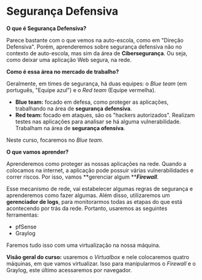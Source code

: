 # Segurança Defensiva

**O que é Segurança Defensiva?**

Parece bastante com o que vemos na auto-escola, como em "Direção Defensiva". Porém, aprenderemos sobre segurança defensiva não no contexto de auto-escola, mas sim da área de **Cibersegurança**. Ou seja, como deixar uma aplicação Web segura, na rede.

**Como é essa área no mercado de trabalho?**

Geralmente, em times de segurança, há duas equipes: o _Blue team_ (em português, "Equipe azul") e o _Red team_ (Equipe vermelha).

* **Blue team:** focado em defesa, como proteger as aplicações, trabalhando na área de **segurança defensiva**.
* **Red team:** focado em ataques, são os "hackers autorizados". Realizam testes nas aplicações para analisar se há alguma vulnerabilidade. Trabalham na área de **segurança ofensiva**.

Neste curso, focaremos no _Blue team_.

**O que vamos aprender?**

Aprenderemos como proteger as nossas aplicações na rede. Quando a colocamos na internet, a aplicação pode possuir várias vulnerabilidades e correr riscos. Por isso, vamos **gerenciar algum **_**Firewall**_.

Esse mecanismo de rede, vai estabelecer algumas regras de segurança e aprenderemos como fazer algumas. Além disso, utilizaremos um **gerenciador de logs**, para monitorarmos todas as etapas do que está acontecendo por trás da rede. Portanto, usaremos as seguintes ferramentas:

* pfSense
* Graylog

Faremos tudo isso com uma virtualização na nossa máquina.

**Visão geral do curso:** usaremos o _Virtualbox_ e nele colocaremos quatro máquinas, em que vamos virtualizar. Isso para manipularmos o _Firewall_ e o Graylog, este último acessaremos por navegador.

